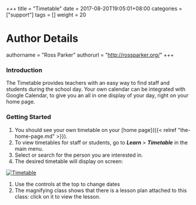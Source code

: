+++
title = "Timetable"
date = 2017-08-20T19:05:01+08:00
categories = ["support"]
tags = []
weight = 20
# Author Details
authorname = "Ross Parker"
authorurl = "http://rossparker.org/"
+++

### Introduction

The Timetable provides teachers with an easy way to find staff and students during the school day. Your own calendar can be integrated with Google Calendar, to give you an all in one display of your day, right on your home page.

### Getting Started

1.  You should see your own timetable on your [home page]({{< relref "the-home-page.md" >}}).
2.  To view timetables for staff or students, go to ___Learn___ > ___Timetable___ in the main menu.
3.  Select or search for the person you are interested in.
4.  The desired timetable will display on screen:

[![Timetable](https://gibbonedu.org/wp-content/uploads/2015/08/Timetable-1024x813.png)](https://gibbonedu.org/wp-content/uploads/2015/08/Timetable.png)

1.  Use the controls at the top to change dates
2.  The magnifying class shows that there is a lesson plan attached to this class: click on it to view the lesson.
